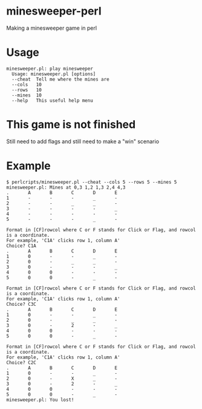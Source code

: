 # minesweeper-perl
Making a minesweeper game in perl

# Usage

    minesweeper.pl: play minesweeper
      Usage: minesweeper.pl [options]
      --cheat  Tell me where the mines are
      --cols   10
      --rows   10
      --mines  10
      --help   This useful help menu

# This game is not finished

Still need to add flags and still need to make a "win" scenario

# Example

    $ perlcripts/minesweeper.pl --cheat --cols 5 --rows 5 --mines 5
    minesweeper.pl: Mines at 0,3 1,2 1,3 2,4 4,3
    .       A       B       C       D       E
    1       -       -       -       _       -
    2       -       -       _       _       -
    3       -       -       -       -       _
    4       -       -       -       -       -
    5       -       -       -       _       -

    Format in [CF]rowcol where C or F stands for Click or Flag, and rowcol is a coordinate.
    For example, 'C1A' clicks row 1, column A'
    Choice? C1A
    .       A       B       C       D       E
    1       0       -       -       _       -
    2       0       -       _       _       -
    3       0       -       -       -       _
    4       0       0       -       -       -
    5       0       0       -       _       -

    Format in [CF]rowcol where C or F stands for Click or Flag, and rowcol is a coordinate.
    For example, 'C1A' clicks row 1, column A'
    Choice? C3C
    .       A       B       C       D       E
    1       0       -       -       _       -
    2       0       -       _       _       -
    3       0       -       2       -       _
    4       0       0       -       -       -
    5       0       0       -       _       -

    Format in [CF]rowcol where C or F stands for Click or Flag, and rowcol is a coordinate.
    For example, 'C1A' clicks row 1, column A'
    Choice? C2C
    .       A       B       C       D       E
    1       0       -       -       _       -
    2       0       -       X       _       -
    3       0       -       2       -       _
    4       0       0       -       -       -
    5       0       0       -       _       -
    minesweeper.pl: You lost!

